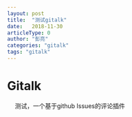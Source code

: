 ```yaml
---
layout: post
title:  "测试gitalk"
date:   2018-11-30
articleType: 0
author: "彭亮"
categories: "gitalk"
tags: "gitalk"
---
```



# Gitalk

&emsp; 测试，一个基于github Issues的评论插件

